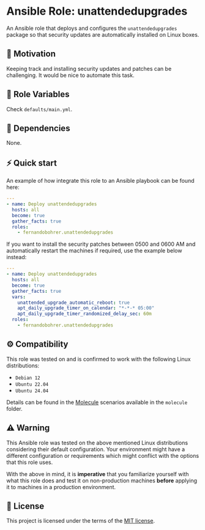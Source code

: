 # Ansible Role: unattendedupgrades

An Ansible role that deploys and configures the `unattendedupgrades` package so that security updates are automatically installed on Linux boxes.

## 🚀 Motivation

Keeping track and installing security updates and patches can be challenging. It would be nice to automate this task.

## 📑 Role Variables

Check `defaults/main.yml`.

## 🧰 Dependencies

None.

## ⚡ Quick start

An example of how integrate this role to an Ansible playbook can be found here:

```yml
---
- name: Deploy unattendedupgrades
  hosts: all
  become: true
  gather_facts: true
  roles:
    - fernandobohrer.unattendedupgrades
```

If you want to install the security patches between 0500 and 0600 AM and automatically restart the machines if required, use the example below instead:

```yml
---
- name: Deploy unattendedupgrades
  hosts: all
  become: true
  gather_facts: true
  vars:
    unattended_upgrade_automatic_reboot: true
    apt_daily_upgrade_timer_on_calendar: "*-*-* 05:00"
    apt_daily_upgrade_timer_randomized_delay_sec: 60m
  roles:
    - fernandobohrer.unattendedupgrades
```

## ⚙️ Compatibility

This role was tested on and is confirmed to work with the following Linux distributions:

- `Debian 12`
- `Ubuntu 22.04`
- `Ubuntu 24.04`

Details can be found in the [Molecule][01] scenarios available in the `molecule` folder.

## ⚠️ Warning

This Ansible role was tested on the above mentioned Linux distributions considering their default configuration. Your environment might have a different configuration or requirements which might conflict with the options that this role uses.

With the above in mind, it is **imperative** that you familiarize yourself with what this role does and test it on non-production machines **before** applying it to machines in a production environment.

## 📝 License

This project is licensed under the terms of the [MIT license][02].

[01]: https://github.com/fernandobohrer/ansible-molecule-scenarios
[02]: /LICENSE
